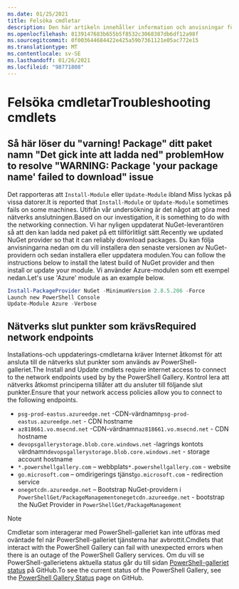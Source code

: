 ```yaml
---
ms.date: 01/25/2021
title: Felsöka cmdletar
description: Den här artikeln innehåller information och anvisningar för fel sökning av fel med hjälp av PowerShell-galleriet
ms.openlocfilehash: 8139147683b655b5f8532c3068387db6df12a98f
ms.sourcegitcommit: 0f003644684422e425a59b7361121e05ac772e15
ms.translationtype: MT
ms.contentlocale: sv-SE
ms.lasthandoff: 01/26/2021
ms.locfileid: "98771808"
---
```

# <a name="troubleshooting-cmdlets"></a><span data-ttu-id="cb3bb-103">Felsöka cmdletar</span><span class="sxs-lookup"><span data-stu-id="cb3bb-103">Troubleshooting cmdlets</span></span>

## <a name="how-to-resolve-warning-package-your-package-name-failed-to-download-issue"></a><span data-ttu-id="cb3bb-104">Så här löser du "varning! Package" ditt paket namn "Det gick inte att ladda ned" problem</span><span class="sxs-lookup"><span data-stu-id="cb3bb-104">How to resolve "WARNING: Package 'your package name' failed to download" issue</span></span>

<span data-ttu-id="cb3bb-105">Det rapporteras att `Install-Module` eller `Update-Module` ibland Miss lyckas på vissa datorer.</span><span class="sxs-lookup"><span data-stu-id="cb3bb-105">It is reported that `Install-Module` or `Update-Module` sometimes fails on some machines.</span></span> <span data-ttu-id="cb3bb-106">Utifrån vår undersökning är det något att göra med nätverks anslutningen.</span><span class="sxs-lookup"><span data-stu-id="cb3bb-106">Based on our investigation, it is something to do with the networking connection.</span></span> <span data-ttu-id="cb3bb-107">Vi har nyligen uppdaterat NuGet-leverantören så att den kan ladda ned paket på ett tillförlitligt sätt.</span><span class="sxs-lookup"><span data-stu-id="cb3bb-107">Recently we updated NuGet provider so that it can reliably download packages.</span></span> <span data-ttu-id="cb3bb-108">Du kan följa anvisningarna nedan om du vill installera den senaste versionen av NuGet-providern och sedan installera eller uppdatera modulen.</span><span class="sxs-lookup"><span data-stu-id="cb3bb-108">You can follow the instructions below to install the latest build of NuGet provider and then install or update your module.</span></span> <span data-ttu-id="cb3bb-109">Vi använder Azure-modulen som ett exempel nedan.</span><span class="sxs-lookup"><span data-stu-id="cb3bb-109">Let's use 'Azure' module as an example below.</span></span>

```powershell
Install-PackageProvider NuGet -MinimumVersion 2.8.5.206 -Force
Launch new PowerShell Console
Update-Module Azure -Verbose
```

## <a name="required-network-endpoints"></a><span data-ttu-id="cb3bb-110">Nätverks slut punkter som krävs</span><span class="sxs-lookup"><span data-stu-id="cb3bb-110">Required network endpoints</span></span>

<span data-ttu-id="cb3bb-111">Installations-och uppdaterings-cmdletarna kräver Internet åtkomst för att ansluta till de nätverks slut punkter som används av PowerShell-galleriet.</span><span class="sxs-lookup"><span data-stu-id="cb3bb-111">The Install and Update cmdlets require internet access to connect to the network endpoints used by by the PowerShell Gallery.</span></span> <span data-ttu-id="cb3bb-112">Kontrol lera att nätverks åtkomst principerna tillåter att du ansluter till följande slut punkter.</span><span class="sxs-lookup"><span data-stu-id="cb3bb-112">Ensure that your network access policies allow you to connect to the following endpoints.</span></span>

- <span data-ttu-id="cb3bb-113">`psg-prod-eastus.azureedge.net` -CDN-värdnamn</span><span class="sxs-lookup"><span data-stu-id="cb3bb-113">`psg-prod-eastus.azureedge.net` - CDN hostname</span></span>
- <span data-ttu-id="cb3bb-114">`az818661.vo.msecnd.net` -CDN-värdnamn</span><span class="sxs-lookup"><span data-stu-id="cb3bb-114">`az818661.vo.msecnd.net` - CDN hostname</span></span>
- <span data-ttu-id="cb3bb-115">`devopsgallerystorage.blob.core.windows.net` -lagrings kontots värdnamn</span><span class="sxs-lookup"><span data-stu-id="cb3bb-115">`devopsgallerystorage.blob.core.windows.net` - storage account hostname</span></span>
- <span data-ttu-id="cb3bb-116">`*.powershellgallery.com` – webbplats</span><span class="sxs-lookup"><span data-stu-id="cb3bb-116">`*.powershellgallery.com` - website</span></span>
- <span data-ttu-id="cb3bb-117">`go.microsoft.com` – omdirigerings tjänst</span><span class="sxs-lookup"><span data-stu-id="cb3bb-117">`go.microsoft.com` - redirection service</span></span>
- <span data-ttu-id="cb3bb-118">`onegetcdn.azureedge.net` – Bootstrap NuGet-providern i `PowerShellGet/PackageManagement`</span><span class="sxs-lookup"><span data-stu-id="cb3bb-118">`onegetcdn.azureedge.net` - bootstrap the NuGet Provider in `PowerShellGet/PackageManagement`</span></span>

> [!NOTE]
> <span data-ttu-id="cb3bb-119">Cmdletar som interagerar med PowerShell-galleriet kan inte utföras med oväntade fel när PowerShell-galleriet tjänsterna har avbrottit.</span><span class="sxs-lookup"><span data-stu-id="cb3bb-119">Cmdlets that interact with the PowerShell Gallery can fail with unexpected errors when there is an outage of the PowerShell Gallery services.</span></span> <span data-ttu-id="cb3bb-120">Om du vill se PowerShell-gallerietens aktuella status går du till sidan [PowerShell-galleriet status](https://github.com/PowerShell/PowerShellGallery/blob/master/psgallery_status.md) på GitHub.</span><span class="sxs-lookup"><span data-stu-id="cb3bb-120">To see the current status of the PowerShell Gallery, see the [PowerShell Gallery Status](https://github.com/PowerShell/PowerShellGallery/blob/master/psgallery_status.md) page on GitHub.</span></span>
